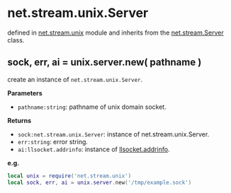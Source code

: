 # net.stream.unix.Server

defined in [net.stream.unix](../lib/stream/unix.lua) module and inherits from the [net.stream.Server](net_stream_server.md) class.


## sock, err, ai = unix.server.new( pathname )

create an instance of `net.stream.unix.Server`.

**Parameters**

- `pathname:string`: pathname of unix domain socket.
    
**Returns**

- `sock:net.stream.unix.Server`: instance of net.stream.unix.Server.
- `err:string`: error string.
- `ai:llsocket.addrinfo`: instance of [llsocket.addrinfo](https://github.com/mah0x211/lua-llsocket#llsocketaddrinfo-instance-methods).


**e.g.**

```lua
local unix = require('net.stream.unix')
local sock, err, ai = unix.server.new('/tmp/example.sock')
```

